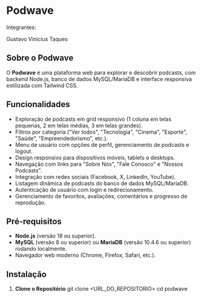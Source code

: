 # Podwave

Integrantes:

Gustavo Vinicius Taques

## Sobre o Podwave

O **Podwave** é uma plataforma web para explorar e descobrir podcasts, com backend Node.js, banco de dados MySQL/MariaDB e interface responsiva estilizada com Tailwind CSS.

## Funcionalidades
- Exploração de podcasts em grid responsivo (1 coluna em telas pequenas, 2 em telas médias, 3 em telas grandes).
- Filtros por categoria ("Ver todos", "Tecnologia", "Cinema", "Esporte", "Saúde", "Empreendedorismo", etc.).
- Menu de usuário com opções de perfil, gerenciamento de podcasts e logout.
- Design responsivo para dispositivos móveis, tablets e desktops.
- Navegação com links para "Sobre Nós", "Fale Conosco" e "Nossos Podcasts".
- Integração com redes sociais (Facebook, X, LinkedIn, YouTube).
- Listagem dinâmica de podcasts do banco de dados MySQL/MariaDB.
- Autenticação de usuário com login e redirecionamento.
- Gerenciamento de favoritos, avaliações, comentários e progresso de reprodução.

## Pré-requisitos
- **Node.js** (versão 18 ou superior).
- **MySQL** (versão 8 ou superior) ou **MariaDB** (versão 10.4.6 ou superior) rodando localmente.
- Navegador web moderno (Chrome, Firefox, Safari, etc.).

## Instalação

1. **Clone o Repositório**
   git clone <URL_DO_REPOSITORIO>
   cd podwave